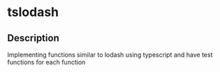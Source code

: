 # tslodash

## Description

Implementing functions similar to lodash using typescript and have test functions for each function